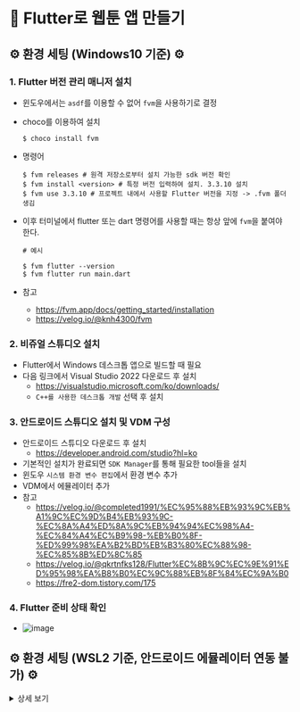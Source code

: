 # 🚀 Flutter로 웹툰 앱 만들기

## ⚙ 환경 세팅 (Windows10 기준) ⚙

### 1. Flutter 버전 관리 매니저 설치

- 윈도우에서는 `asdf`를 이용할 수 없어 `fvm`을 사용하기로 결정
- choco를 이용하여 설치
  ```shell
  $ choco install fvm
  ```
- 명령어

  ```shell
  $ fvm releases # 원격 저장소로부터 설치 가능한 sdk 버전 확인
  $ fvm install <version> # 특정 버전 입력하여 설치. 3.3.10 설치
  $ fvm use 3.3.10 # 프로젝트 내에서 사용할 Flutter 버전을 지정 -> .fvm 폴더 생김
  ```

- 이후 터미널에서 flutter 또는 dart 명령어를 사용할 때는 항상 앞에 `fvm`을 붙여야 한다.

  ```shell
  # 예시

  $ fvm flutter --version
  $ fvm flutter run main.dart
  ```

- 참고
  - https://fvm.app/docs/getting_started/installation
  - https://velog.io/@knh4300/fvm

### 2. 비쥬얼 스튜디오 설치

- Flutter에서 Windows 데스크톱 앱으로 빌드할 때 필요
- 다음 링크에서 Visual Studio 2022 다운로드 후 설치
  - https://visualstudio.microsoft.com/ko/downloads/
  - `C++를 사용한 데스크톱 개발` 선택 후 설치

### 3. 안드로이드 스튜디오 설치 및 VDM 구성

- 안드로이드 스튜디오 다운로드 후 설치
  - https://developer.android.com/studio?hl=ko
- 기본적인 설치가 완료되면 `SDK Manager`를 통해 필요한 tool들을 설치
- 윈도우 `시스템 환경 변수 편집`에서 환경 변수 추가
- VDM에서 에뮬레이터 추가
- 참고
  - https://velog.io/@completed1991/%EC%95%88%EB%93%9C%EB%A1%9C%EC%9D%B4%EB%93%9C-%EC%8A%A4%ED%8A%9C%EB%94%94%EC%98%A4-%EC%84%A4%EC%B9%98-%EB%B0%8F-%ED%99%98%EA%B2%BD%EB%B3%80%EC%88%98-%EC%85%8B%ED%8C%85
  - https://velog.io/@qkrtnfks128/Flutter%EC%8B%9C%EC%9E%91%ED%95%98%EA%B8%B0%EC%9C%88%EB%8F%84%EC%9A%B0
  - https://fre2-dom.tistory.com/175

### 4. Flutter 준비 상태 확인

- ![image](https://user-images.githubusercontent.com/58096698/210065024-f2a437a2-acac-48fb-b8b8-de503b157dcf.png)

## ⚙ 환경 세팅 (WSL2 기준, 안드로이드 에뮬레이터 연동 불가) ⚙

<details>
<summary>상세 보기</summary>

### [사전준비] asdf(버전 관리 매니저) 및 flutter 설치 방법

- 참고: https://github.com/ggamsi0418/dart-for-beginners#readme

### 1. 구글 설정

- `Ubuntu(wsl2)` 내에 `크롬`을 설치한다.
  ![image](https://user-images.githubusercontent.com/58096698/209977325-b0e60494-bb52-4acf-af16-ec6406397e23.png)

- `.zshrc` 파일에 크롬 실행 경로를 추가한다.
  ```bash
  # Chrome path
  export CHROME_EXECUTABLE=/opt/google/chrome/chrome
  ```

### 2. 안드로이드 스튜디오 설치 (`에뮬레이터 구성 불가`)

```
에뮬레이터 사용이 불가하므로 안드로이드 스튜디오 설치는 필요x
```

- 홈 디렉토리(~/ or $HOME)에 `Application 폴더` 생성 후 이동

  ```shell
  $ mkdir ~/Application && cd ~/Application
  ```

- 안드로이트 스튜디오(Linux) 다운로드
  ```shell
  $ get https://redirector.gvt1.com/edgedl/android/studio/ide-zips/2021.3.1.17/android-studio-2021.3.1.17-linux.tar.gz
  ```
- 압축 해제(= 설치)
  ```shell
  $ tar -xvf android-studio-2021.3.1.17-linux.tar.gz
  ```
- 안드로이드 스튜디오 실행
  ```shell
  $ sh ~/Applications/android-studio/bin/studio.sh
  ```
- 기본 설치 후 SDK TOOL에서 추가 설치
  ![image](https://user-images.githubusercontent.com/58096698/209960909-b03ffbcb-5d40-4a0c-91ad-82bb9f299783.png)

- 프로젝트 폴더로 이동하여 flutter와 안드로이드 스튜디오 연동

  ```shell
  $ cd ~/Workspace/nomad-coders/flutter-for-beginners
  $ flutter config --android-sdk $HOME/Android/Sdk
  $ flutter config --android-studio-dir $HOME/Applications/android-studio/
  ```

- 안드로이드 스튜디오 라이센스 추가 설정

  ```shell
  $ flutter doctor --android-licenses
  ```

- 마지막으로 최종 확인

  ```shell
  $ flutter doctor -v
  ```

  ![image](https://user-images.githubusercontent.com/58096698/209958812-2e6fc832-5ad4-4b0d-99fc-e1cde4cf8c83.png)

- 참고: https://addshore.com/2022/01/installing-android-studio-on-wsl2-for-flutter/

</details>
